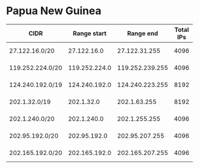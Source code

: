 # Papua New Guinea

CIDR               | Range start     | Range end       | Total IPs  | Assign date | Owner
------------------ | --------------- | --------------- | ---------- | ----------- | -----
27.122.16.0/20     | 27.122.16.0     | 27.122.31.255   | 4096       | 2010-10-01  | 
119.252.224.0/20   | 119.252.224.0   | 119.252.239.255 | 4096       | 2008-03-17  | 
124.240.192.0/19   | 124.240.192.0   | 124.240.223.255 | 8192       | 2007-11-07  | 
202.1.32.0/19      | 202.1.32.0      | 202.1.63.255    | 8192       | 1993-07-06  | 
202.1.240.0/20     | 202.1.240.0     | 202.1.255.255   | 4096       | 1995-07-12  | 
202.95.192.0/20    | 202.95.192.0    | 202.95.207.255  | 4096       | 2003-08-07  | 
202.165.192.0/20   | 202.165.192.0   | 202.165.207.255 | 4096       | 2007-05-28  | 
